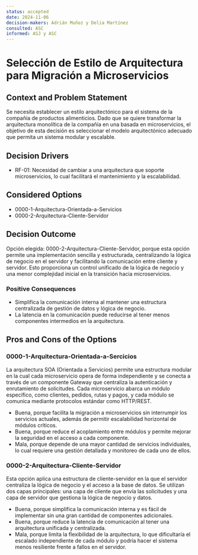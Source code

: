```yaml
---
status: accepted
date: 2024-11-06
decision-makers: Adrián Muñoz y Delia Martínez
consulted: ASC
informed: ASJ y ASC
---
```


# Selección de Estilo de Arquitectura para Migración a Microservicios

## Context and Problem Statement

Se necesita establecer un estilo arquitectónico para el sistema de la compañía de productos alimenticios. Dado que se quiere transformar la arquitectura monolítica de la compañía en una basada en microservicios, el objetivo de esta decisión es seleccionar el modelo arquitectónico adecuado que permita un sistema modular y escalable.

## Decision Drivers

* RF-01: Necesidad de cambiar a una arquitectura que soporte microservicios, lo cual facilitará el mantenimiento y la escalabilidad.

## Considered Options

* 0000-1-Arquitectura-Orientada-a-Servicios
* 0000-2-Arquitectura-Cliente-Servidor

## Decision Outcome

Opción elegida: 0000-2-Arquitectura-Cliente-Servidor, porque esta opción permite una implementación sencilla y estructurada, centralizando la lógica de negocio en el servidor y facilitando la comunicación entre cliente y servidor. Esto proporciona un control unificado de la lógica de negocio y una menor complejidad inicial en la transición hacia microservicios.

### Positive Consequences

* Simplifica la comunicación interna al mantener una estructura centralizada de gestión de datos y lógica de negocio.
* La latencia en la comunicación puede reducirse al tener menos componentes intermedios en la arquitectura.

## Pros and Cons of the Options

### 0000-1-Arquitectura-Orientada-a-Sercicios

La arquitectura SOA (Orientada a Servicios) permite una estructura modular en la cual cada microservicio opera de forma independiente y se conecta a través de un componente Gateway que centraliza la autenticación y enrutamiento de solicitudes. Cada microservicio abarca un módulo específico, como clientes, pedidos, rutas y pagos, y cada módulo se comunica mediante protocolos estándar como HTTP/REST.

* Buena, porque facilita la migración a microservicios sin interrumpir los servicios actuales, además de permitir escalabilidad horizontal de módulos críticos.
* Buena, porque reduce el acoplamiento entre módulos y permite mejorar la seguridad en el acceso a cada componente.
* Mala, porque depende de una mayor cantidad de servicios individuales, lo cual requiere una gestión detallada y monitoreo de cada uno de ellos.

### 0000-2-Arquitectura-Cliente-Servidor

Esta opción aplica una estructura de cliente-servidor en la que el servidor centraliza la lógica de negocio y el acceso a la base de datos. Se utilizan dos capas principales: una capa de cliente que envía las solicitudes y una capa de servidor que gestiona la lógica de negocio y datos.

* Buena, porque simplifica la comunicación interna y es fácil de implementar sin una gran cantidad de componentes adicionales.
* Buena, porque reduce la latencia de comunicación al tener una arquitectura unificada y centralizada.
* Mala, porque limita la flexibilidad de la arquitectura, lo que dificultaría el escalado independiente de cada módulo y podría hacer el sistema menos resiliente frente a fallos en el servidor.
